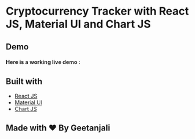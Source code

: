 # Cryptocurrency Tracker with React JS, Material UI and Chart JS

## Demo
#### Here is a working live demo : 

## Built with 

- [React JS](https://reactjs.org/)
- [Material UI](https://v4.mui.com/)
- [Chart JS](https://reactchartjs.github.io/react-chartjs-2/#/)

## Made with ♥ By Geetanjali

